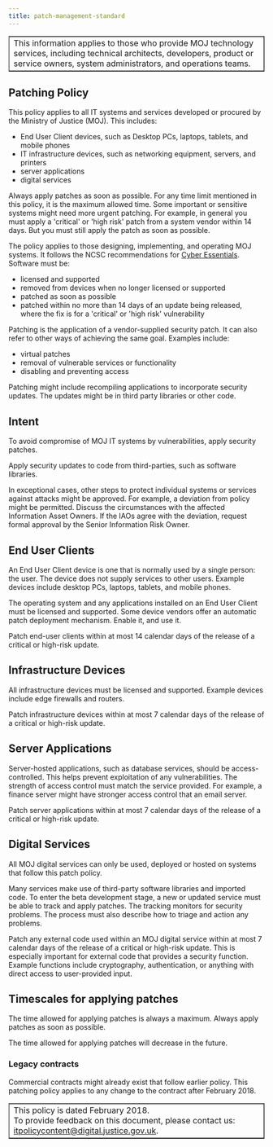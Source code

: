 ```yaml
---
title: patch-management-standard
---
```


<table border='1'>
<tr>
<td>This information applies to those who provide MOJ technology services, including technical architects, developers, product or service owners, system administrators, and operations teams.</td>
</tr>
</table>

## Patching Policy

This policy applies to all IT systems and services developed or procured by the Ministry of Justice (MOJ). This includes: 

- End User Client devices, such as Desktop PCs, laptops, tablets, and mobile phones 
- IT infrastructure devices, such as networking equipment, servers, and printers
- server applications
- digital services

Always apply patches as soon as possible. For any time limit mentioned in this policy, it is the maximum allowed time. Some important or sensitive systems might need more urgent patching. For example, in general you must apply a 'critical' or 'high risk' patch from a system vendor within 14 days. But you must still apply the patch as soon as possible.

The policy applies to those designing, implementing, and operating MOJ systems. It follows the NCSC recommendations for [Cyber Essentials](https://www.cyberessentials.ncsc.gov.uk/requirements-for-it-infrastructure.html). Software must be:

- licensed and supported
- removed from devices when no longer licensed or supported
- patched as soon as possible
- patched within no more than 14 days of an update being released, where the fix is for a 'critical' or 'high risk' vulnerability

Patching is the application of a vendor-supplied security patch. It can also refer to other ways of achieving the same goal. Examples include: 

- virtual patches
- removal of vulnerable services or functionality
- disabling and preventing access

Patching might include recompiling applications to incorporate security updates. The updates might be in third party libraries or other code.

## Intent

To avoid compromise of MOJ IT systems by vulnerabilities, apply security patches.

Apply security updates to code from third-parties, such as software libraries.

In exceptional cases, other steps to protect individual systems or services against attacks might be approved. For example, a deviation from policy might be permitted. Discuss the circumstances with the affected Information Asset Owners. If the IAOs agree with the deviation, request formal approval by the Senior Information Risk Owner.

## End User Clients

An End User Client device is one that is normally used by a single person: the user. The device does not supply services to other users. Example devices include desktop PCs, laptops, tablets, and mobile phones.

The operating system and any applications installed on an End User Client must be licensed and supported. Some device vendors offer an automatic patch deployment mechanism. Enable it, and use it.

Patch end-user clients within at most 14 calendar days of the release of a critical or high-risk update.

## Infrastructure Devices

All infrastructure devices must be licensed and supported. Example devices include edge firewalls and routers.

Patch infrastructure devices within at most 7 calendar days of the release of a critical or high-risk update.

## Server Applications

Server-hosted applications, such as database services, should be access-controlled. This helps prevent exploitation of any vulnerabilities. The strength of access control must match the service provided. For example, a finance server might have stronger access control that an email server.

Patch server applications within at most 7 calendar days of the release of a critical or high-risk update.

## Digital Services

All MOJ digital services can only be used, deployed or hosted on systems that follow this patch policy.

Many services make use of third-party software libraries and imported code. To enter the beta development stage, a new or updated service must be able to track and apply patches. The tracking monitors for security problems. The process must also describe how to triage and action any problems.

Patch any external code used within an MOJ digital service within at most 7 calendar days of the release of a critical or high-risk update. This is especially important for external code that provides a security function. Example functions include cryptography, authentication, or anything with direct access to user-provided input.

## Timescales for applying patches

The time allowed for applying patches is always a maximum. Always apply patches as soon as possible.

The time allowed for applying patches will decrease in the future.

### Legacy contracts

Commercial contracts might already exist that follow earlier policy. This patching policy applies to any change to the contract after February 2018.

<table border='1'>
<tr>
<td>This policy is dated February 2018.<br/>
To provide feedback on this document, please contact us: <a href="mailto:itpolicycontent@digital.justice.gov.uk?subject=patch-management-standard">itpolicycontent@digital.justice.gov.uk</a>.</td>
</tr>
</table>